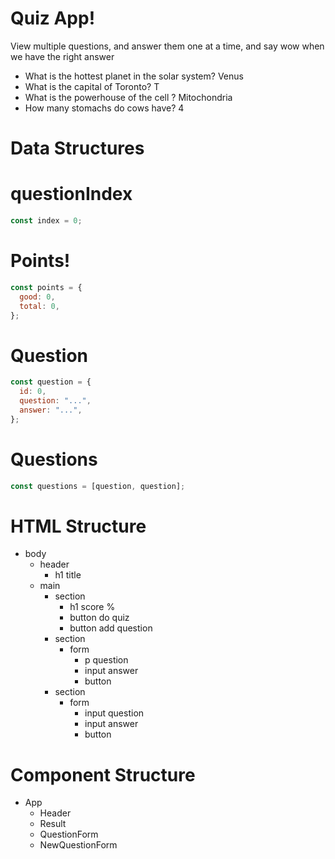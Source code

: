 # Quiz App!

View multiple questions, and answer them one at a time, and say wow when we have the right answer

- What is the hottest planet in the solar system? Venus
- What is the capital of Toronto? T
- What is the powerhouse of the cell ? Mitochondria
- How many stomachs do cows have? 4

# Data Structures

# questionIndex

```jsx
const index = 0;
```

# Points!

```jsx
const points = {
  good: 0,
  total: 0,
};
```

# Question

```jsx
const question = {
  id: 0,
  question: "...",
  answer: "...",
};
```

# Questions

```jsx
const questions = [question, question];
```

# HTML Structure

- body
  - header
    - h1 title
  - main
    - section
      - h1 score %
      - button do quiz
      - button add question
    - section
      - form
        - p question
        - input answer
        - button
    - section
      - form
        - input question
        - input answer
        - button

# Component Structure

- App
  - Header
  - Result
  - QuestionForm
  - NewQuestionForm
